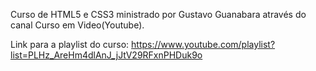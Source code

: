 Curso de HTML5 e CSS3 ministrado por Gustavo Guanabara através do canal Curso em Video(Youtube).

Link para a playlist do curso: https://www.youtube.com/playlist?list=PLHz_AreHm4dlAnJ_jJtV29RFxnPHDuk9o
